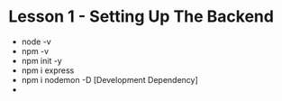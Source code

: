 # Lesson 1 - Setting Up The Backend

- node -v
- npm -v
- npm init -y
- npm i express
- npm i nodemon -D [Development Dependency]
- 